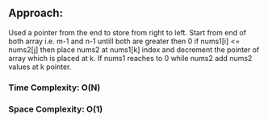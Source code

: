 ## Approach:
Used a pointer from the end to store from right to left. Start from end of both array i.e. m-1 and n-1 untill both are greater then 0 if nums1[i] <= nums2[j] then place nums2 at nums1[k] index and decrement the pointer of array which is placed at k. If nums1 reaches to 0 while nums2 add nums2 values at k pointer.
​
### Time Complexity: O(N)
### Space Complexity: O(1)